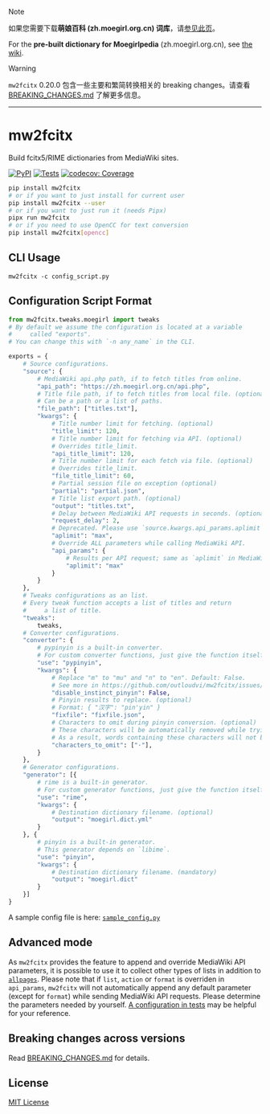 > [!NOTE]
> 如果您需要下载**萌娘百科 (zh.moegirl.org.cn) 词库**，请[参见此页](https://github.com/outloudvi/mw2fcitx/wiki/fcitx5-pinyin-moegirl)。
>
> For the **pre-built dictionary for Moegirlpedia** (zh.moegirl.org.cn), see [the wiki](https://github.com/outloudvi/mw2fcitx/wiki/fcitx5-pinyin-moegirl#extra-dictionaries).

> [!WARNING]
> `mw2fcitx` 0.20.0 包含一些主要和繁简转换相关的 breaking changes。请查看 [BREAKING_CHANGES.md](./BREAKING_CHANGES.md) 了解更多信息。

---

# mw2fcitx

Build fcitx5/RIME dictionaries from MediaWiki sites.

[![PyPI](https://img.shields.io/pypi/v/mw2fcitx)](https://pypi.org/project/mw2fcitx/)
[![Tests](https://github.com/outloudvi/mw2fcitx/actions/workflows/test.yml/badge.svg)](https://github.com/outloudvi/mw2fcitx/actions/workflows/test.yml)
[![codecov: Coverage](https://codecov.io/gh/outloudvi/mw2fcitx/graph/badge.svg?token=1RP1099913)](https://codecov.io/gh/outloudvi/mw2fcitx)

```sh
pip install mw2fcitx
# or if you want to just install for current user
pip install mw2fcitx --user
# or if you want to just run it (needs Pipx)
pipx run mw2fcitx
# or if you need to use OpenCC for text conversion
pip install mw2fcitx[opencc]
```

## CLI Usage

```
mw2fcitx -c config_script.py
```

## Configuration Script Format

```python
from mw2fcitx.tweaks.moegirl import tweaks
# By default we assume the configuration is located at a variable
#     called "exports".
# You can change this with `-n any_name` in the CLI.

exports = {
    # Source configurations.
    "source": {
        # MediaWiki api.php path, if to fetch titles from online.
        "api_path": "https://zh.moegirl.org.cn/api.php",
        # Title file path, if to fetch titles from local file. (optional)
        # Can be a path or a list of paths.
        "file_path": ["titles.txt"],
        "kwargs": {
            # Title number limit for fetching. (optional)
            "title_limit": 120,
            # Title number limit for fetching via API. (optional)
            # Overrides title_limit.
            "api_title_limit": 120,
            # Title number limit for each fetch via file. (optional)
            # Overrides title_limit.
            "file_title_limit": 60,
            # Partial session file on exception (optional)
            "partial": "partial.json",
            # Title list export path. (optional)
            "output": "titles.txt",
            # Delay between MediaWiki API requests in seconds. (optional)
            "request_delay": 2,
            # Deprecated. Please use `source.kwargs.api_params.aplimit` instead. (optional)
            "aplimit": "max",
            # Override ALL parameters while calling MediaWiki API.
            "api_params": {
                # Results per API request; same as `aplimit` in MediaWiki docs. (optional)
                "aplimit": "max"
            }
        }
    },
    # Tweaks configurations as an list.
    # Every tweak function accepts a list of titles and return
    #     a list of title.
    "tweaks":
        tweaks,
    # Converter configurations.
    "converter": {
        # pypinyin is a built-in converter.
        # For custom converter functions, just give the function itself.
        "use": "pypinyin",
        "kwargs": {
            # Replace "m" to "mu" and "n" to "en". Default: False.
            # See more in https://github.com/outloudvi/mw2fcitx/issues/29 .
            "disable_instinct_pinyin": False,
            # Pinyin results to replace. (optional)
            # Format: { "汉字": "pin'yin" }
            "fixfile": "fixfile.json",
            # Characters to omit during pinyin conversion. (optional)
            # These characters will be automatically removed while trying to convert to pinyin.
            # As a result, words containing these characters will not be skipped in the dictionary.
            "characters_to_omit": ["·"],
        }
    },
    # Generator configurations.
    "generator": [{
        # rime is a built-in generator.
        # For custom generator functions, just give the function itself.
        "use": "rime",
        "kwargs": {
            # Destination dictionary filename. (optional)
            "output": "moegirl.dict.yml"
        }
    }, {
        # pinyin is a built-in generator.
        # This generator depends on `libime`.
        "use": "pinyin",
        "kwargs": {
            # Destination dictionary filename. (mandatory)
            "output": "moegirl.dict"
        }
    }]
}
```

A sample config file is here: [`sample_config.py`](https://github.com/outloudvi/mw2fcitx/blob/master/mw2fcitx/sample_config.py)

## Advanced mode

As `mw2fcitx` provides the feature to append and override MediaWiki API parameters, it is possible to use it to collect other types of lists in addition to [`allpages`](https://www.mediawiki.org/wiki/Special:MyLanguage/API:Allpages). Please note that if `list`, `action` or `format` is overriden in `api_params`, `mw2fcitx` will not automatically append any default parameter (except for `format`) while sending MediaWiki API requests. Please determine the parameters needed by yourself. [A configuration in tests](tests/cli/confs/conf_list_categorymembers.py) may be helpful for your reference.

## Breaking changes across versions

Read [BREAKING_CHANGES.md](./BREAKING_CHANGES.md) for details.

## License

[MIT License](https://github.com/outloudvi/mw2fcitx/blob/master/LICENSE)
